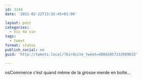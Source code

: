 ```yaml
---
id: 3144
date: '2011-02-22T13:35:45+01:00'

layout: post
categories:
  - Vis ma vie
tags:
  - tweet
format: status
publish_social: no
guid: 'http://tweets.local/?birdsite_tweet=40042057233989632'

---
```


osCommerce c’est quand même de la grosse merde en boîte…